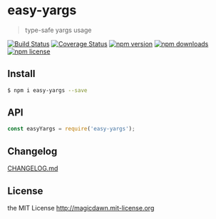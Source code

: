 # easy-yargs

> type-safe yargs usage

[![Build Status](https://img.shields.io/travis/magicdawn/easy-yargs.svg?style=flat-square)](https://travis-ci.org/magicdawn/easy-yargs)
[![Coverage Status](https://img.shields.io/codecov/c/github/magicdawn/easy-yargs.svg?style=flat-square)](https://codecov.io/gh/magicdawn/easy-yargs)
[![npm version](https://img.shields.io/npm/v/easy-yargs.svg?style=flat-square)](https://www.npmjs.com/package/easy-yargs)
[![npm downloads](https://img.shields.io/npm/dm/easy-yargs.svg?style=flat-square)](https://www.npmjs.com/package/easy-yargs)
[![npm license](https://img.shields.io/npm/l/easy-yargs.svg?style=flat-square)](http://magicdawn.mit-license.org)

## Install

```sh
$ npm i easy-yargs --save
```

## API

```js
const easyYargs = require('easy-yargs');
```

## Changelog

[CHANGELOG.md](CHANGELOG.md)

## License

the MIT License http://magicdawn.mit-license.org

